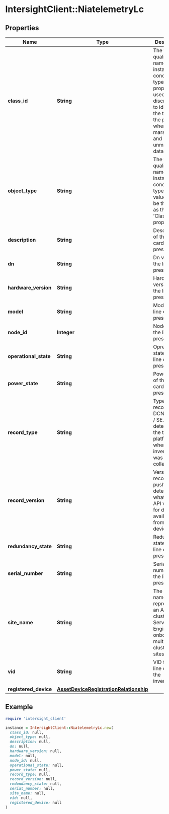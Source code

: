 # IntersightClient::NiatelemetryLc

## Properties

| Name | Type | Description | Notes |
| ---- | ---- | ----------- | ----- |
| **class_id** | **String** | The fully-qualified name of the instantiated, concrete type. This property is used as a discriminator to identify the type of the payload when marshaling and unmarshaling data. | [default to &#39;niatelemetry.Lc&#39;] |
| **object_type** | **String** | The fully-qualified name of the instantiated, concrete type. The value should be the same as the &#39;ClassId&#39; property. | [default to &#39;niatelemetry.Lc&#39;] |
| **description** | **String** | Description of the line cards present. | [optional] |
| **dn** | **String** | Dn value for the line cards present. | [optional] |
| **hardware_version** | **String** | Hardware version of the line cards present. | [optional] |
| **model** | **String** | Model of the line cards present. | [optional] |
| **node_id** | **Integer** | Node Id of the line card present. | [optional] |
| **operational_state** | **String** | Opretaional state of the line cards present. | [optional] |
| **power_state** | **String** | Power state of the line cards present. | [optional] |
| **record_type** | **String** | Type of record DCNM / APIC / SE. This determines the type of platform where inventory was collected. | [optional] |
| **record_version** | **String** | Version of record being pushed. This determines what was the API version for data available from the device. | [optional] |
| **redundancy_state** | **String** | Redundancy state of the line cards present. | [optional] |
| **serial_number** | **String** | Serial number of the line card present. | [optional] |
| **site_name** | **String** | The Site name represents an APIC cluster. Service Engine can onboard multiple APIC clusters / sites. | [optional] |
| **vid** | **String** | VID for the line card in the inventory. | [optional] |
| **registered_device** | [**AssetDeviceRegistrationRelationship**](AssetDeviceRegistrationRelationship.md) |  | [optional] |

## Example

```ruby
require 'intersight_client'

instance = IntersightClient::NiatelemetryLc.new(
  class_id: null,
  object_type: null,
  description: null,
  dn: null,
  hardware_version: null,
  model: null,
  node_id: null,
  operational_state: null,
  power_state: null,
  record_type: null,
  record_version: null,
  redundancy_state: null,
  serial_number: null,
  site_name: null,
  vid: null,
  registered_device: null
)
```

